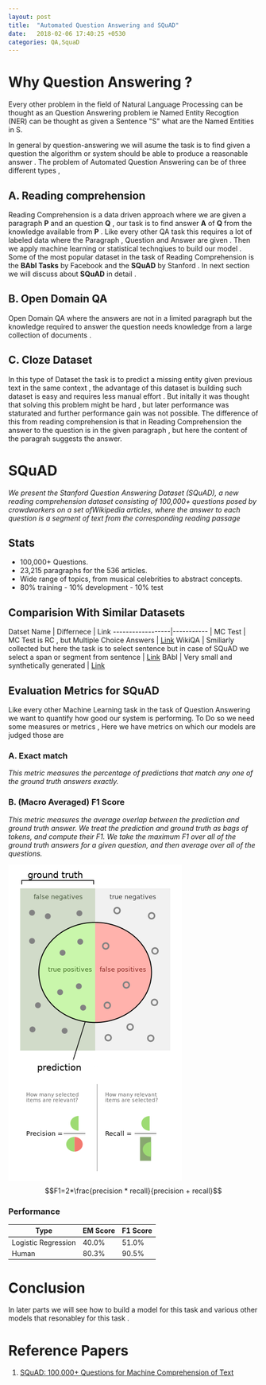 ```yaml
---
layout: post
title:  "Automated Question Answering and SQuAD"
date:   2018-02-06 17:40:25 +0530
categories: QA,SquaD
---
```


# Why Question Answering ?

Every other problem in the field of Natural Language Processing can be thought as an Question Answering problem ie Named Entity Recogtion (NER) can be thought as given a Sentence "S" what are the Named Entities in S.

In general by question-answering we will asume the task is to find given a question the algorithm or system should be able to produce a reasonable answer . The problem of Automated Question Answering can be of three different types ,

## A. Reading comprehension

Reading Comprehension is a data driven approach where we are given a paragraph **P** and an question **Q** , our task is to find answer **A** of **Q** from the knowledge available from **P** . Like every other QA task this requires a lot of labeled data where the Paragraph , Question and Answer are given . Then we apply machine learning or statistical technqiues to build our model . Some of the most popular dataset in the task of Reading Comprehension is the **BAbI Tasks** by Facebook and the **SQuAD** by Stanford . In next section we will discuss about **SQuAD** in detail .

## B. Open Domain QA

Open Domain QA where the answers are not in a limited paragraph but the knowledge required to answer the question needs knowledge from a large collection of documents .

## C. Cloze Dataset

In this type of Dataset the task is to predict a missing entity given previous text in the same context , the advantage of this dataset is building such dataset is easy and requires less manual effort . But initally it was thought that solving this problem might be hard , but later performance was staturated and further performance gain was not possible. The difference of this from reading comprehension is that in Reading Comprehension the answer to the question is in the given paragraph , but here the content of the paragrah suggests the answer.


# SQuAD

*We  present  the  Stanford  Question  Answering Dataset (SQuAD), a new reading comprehension dataset consisting of 100,000+ questions  posed  by  crowdworkers  on  a  set  ofWikipedia articles, where the answer to each question  is  a  segment  of  text  from  the  corresponding reading passage*

## Stats

- 100,000+ Questions.
-  23,215 paragraphs for the 536 articles.
- Wide range of topics, from musical celebrities to abstract concepts.
- 80% training - 10% development - 10% test

## Comparision With Similar Datasets

 Datset Name | Differnece | Link
------------------|----------- |
MC Test | MC Test is RC , but Multiple Choice Answers | [Link](https://www.microsoft.com/en-us/research/wp-content/uploads/2016/11/MCTest_EMNLP2013.pdf)
WikiQA | Smiliarly collected but here the task is to select sentence but in case of SQuAD we select a span or segment from sentence | [Link](https://www.microsoft.com/en-us/research/wp-content/uploads/2016/02/YangYihMeek_EMNLP-15_WikiQA.pdf)
BAbI | Very small and synthetically generated | [Link](https://arxiv.org/pdf/1502.05698.pdf)

## Evaluation Metrics for SQuAD

Like every other Machine Learning task in the task of Question Answering we want to quantify how good our system is performing. To Do so we need some measures or metrics , Here we have metrics on which our models are judged those are 

### A. Exact match

*This  metric  measures  the  percentage of predictions that match any one of the ground truth answers exactly.*

### B. (Macro Averaged) F1 Score

*This  metric  measures the average overlap between the prediction and ground  truth  answer.   We  treat  the  prediction  and ground truth as bags of tokens,  and compute their F1. We take the maximum F1 over all of the ground truth answers for a given question, and then average over all of the questions.*

![precision_recall](../imgs/p_2_f1.png)
$$F1=2*\frac{precision * recall}{precision + recall}$$

### Performance 

Type | EM Score | F1 Score
---|---|---
Logistic Regression  | 40.0% |51.0%
Human | 80.3% | 90.5%

# Conclusion

In later parts we will see how to build a model for this task and various other models that resonabley for this task .

# Reference Papers

1. [SQuAD: 100,000+ Questions for Machine Comprehension of Text](https://arxiv.org/pdf/1606.05250.pdf)
